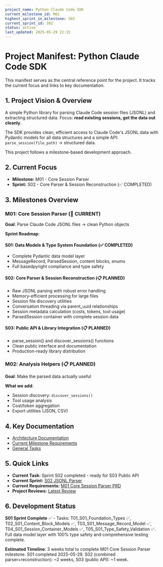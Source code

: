 ```yaml
---
project_name: Python Claude Code SDK
current_milestone_id: M01
highest_sprint_in_milestone: S03
current_sprint_id: S02
status: active
last_updated: 2025-05-29 22:15
---
```


# Project Manifest: Python Claude Code SDK

This manifest serves as the central reference point for the project. It tracks the current focus and links to key documentation.

## 1. Project Vision & Overview

A simple Python library for parsing Claude Code session files (JSONL) and extracting structured data. Focus: **read existing sessions, get the data out cleanly**.

The SDK provides clean, efficient access to Claude Code's JSONL data with Pydantic models for all data structures and a simple API: `parse_session(file_path)` → structured data.

This project follows a milestone-based development approach.

## 2. Current Focus

- **Milestone:** M01 - Core Session Parser
- **Sprint:** S02 - Core Parser & Session Reconstruction (✅ COMPLETED)

## 3. Milestones Overview

### M01: Core Session Parser (🎯 CURRENT)
**Goal**: Parse Claude Code JSONL files → clean Python objects

**Sprint Roadmap**:

#### S01: Data Models & Type System Foundation (✅ COMPLETED)
- Complete Pydantic data model layer
- MessageRecord, ParsedSession, content blocks, enums
- Full basedpyright compliance and type safety

#### S02: Core Parser & Session Reconstruction (📋 PLANNED)
- Raw JSONL parsing with robust error handling
- Memory-efficient processing for large files
- Session file discovery utilities
- Conversation threading via parent_uuid relationships
- Session metadata calculation (costs, tokens, tool usage)
- ParsedSession container with complete session data

#### S03: Public API & Library Integration (📋 PLANNED)
- parse_session() and discover_sessions() functions
- Clean public interface and documentation
- Production-ready library distribution

### M02: Analysis Helpers (📋 PLANNED)
**Goal**: Make the parsed data actually useful

**What we add**:
- Session discovery: `discover_sessions()`
- Tool usage analysis
- Cost/token aggregation
- Export utilities (JSON, CSV)

## 4. Key Documentation

- [Architecture Documentation](./01_PROJECT_DOCS/ARCHITECTURE.md)
- [Current Milestone Requirements](./02_REQUIREMENTS/M01_Core_Session_Parser/)
- [General Tasks](./04_GENERAL_TASKS/)

## 5. Quick Links

- **Current Task:** Sprint S02 completed - ready for S03 Public API
- **Current Sprint:** [S02 JSONL Parser](./03_SPRINTS/S02_M01_JSONL_Parser/)
- **Current Requirements:** [M01 Core Session Parser PRD](./02_REQUIREMENTS/M01_Core_Session_Parser/PRD_Core_Session_Parser.md)
- **Project Reviews:** [Latest Review](./10_STATE_OF_PROJECT/)

## 6. Development Status

**S01 Sprint Complete** ✅ - Tasks: T01_S01_Foundation_Types ✅, T02_S01_Content_Block_Models ✅, T03_S01_Message_Record_Model ✅, T04_S01_Session_Container_Models ✅, T05_S01_Type_Safety_Validation ✅. Full data model layer with 100% type safety and comprehensive testing complete.

**Estimated Timeline**: 3 weeks total to complete M01 Core Session Parser milestone. S01 completed 2025-05-29. S02 (combined parser+reconstruction): ~2 weeks, S03 (public API): ~1 week.

